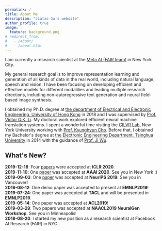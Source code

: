 ```yaml
---
permalink: /
title: About Me
description: "Jiatao Gu's website"
author_profile: true
image:
  feature: background.png
# redirect_from: 
#   - /about/
#   - /about.html
---
```


I am currently a research scientist at the [Meta AI (FAIR team)](https://research.fb.com/category/facebook-ai-research/) in New York City. 

My general research goal is to improve representation learning and generation of all kinds of data in the real world, including natural language, speech and vision. 
I have been focusing on developing efficient and effective models for different modalities and leading multiple research directions, including non-autoregressive text generation and neural field-based image synthesis.

I obtained my Ph.D. degree at [the department of Electrical and Electronic Engineering, University of Hong Kong](http://www.eee.hku.hk/) in 2018 and I was supervised by [Prof. Victor O.K. Li](https://www.eee.hku.hk/people/vli/). My doctoral work explored efficient neural machine translation systems.
I spent a wonderful time visiting the [CILVR Lab](https://wp.nyu.edu/cilvr), New York University working with [Prof. Kyunghyun Cho](http://www.kyunghyuncho.me/).
Before that, I obtained my Bachelor's degree at [the Electronic Engineering Department, Tsinghua University](https://www.ee.tsinghua.edu.cn/en/) in 2014 with the guidance of [Prof. Ji Wu](https://www.tsinghua.edu.cn/publish/eeen/3784/2010/20101219135614305780920/20101219135614305780920_.html).


<!-- Many of the features of dynamic content management systems (like Wordpress) can be achieved in this fashion, using a fraction of the computational resources and with far less vulnerability to hacking and DDoSing. You can also modify the theme to your heart's content without touching the content of your site. If you get to a point where you've broken something in Jekyll/HTML/CSS beyond repair, your markdown files describing your talks, publications, etc. are safe. You can rollback the changes or even delete the repository and start over -- just be sure to save the markdown files! Finally, you can also write scripts that process the structured data on the site, such as [this one](https://github.com/academicpages/academicpages.github.io/blob/master/talkmap.ipynb) that analyzes metadata in pages about talks to display [a map of every location you've given a talk](https://academicpages.github.io/talkmap.html). -->

What's New?
------
**2019-12-18**: Four [papers](/publication/understand-distillation) were accepted at **ICLR 2020**. <br>
**2019-11-10**: One [paper](/publication/byte-level-nmt) was accepted at **AAAI 2020**. See you in New York :) <br>
**2019-09-03**: One [paper](/publication/levenshtein-transformer) was accepted at **NeurIPS 2019**. See you in Vancouver!<br>
**2019-08-12**: One demo paper was accepted to present at **EMNLP2019**!<br>
**2019-07-24**: One paper was accepted at **TACL** and will be presented in **EMNLP2019**.<br>
**2019-05-14**: One paper was accepted at **ACL2019**!<br>
**2019-03-29**: Two papers was accepted at **NAACL2019 NeuralGen Workshop**. See you in Minneapolis!<br>
**2018-08-20**: I started my new position as a research scientist at Facebook AI Research (FAIR) in NYC.

<!-- 1. Register a GitHub account if you don't have one and confirm your e-mail (required!)
1. Fork [this repository](https://github.com/academicpages/academicpages.github.io) by clicking the "fork" button in the top right. 
1. Go to the repository's settings (rightmost item in the tabs that start with "Code", should be below "Unwatch"). Rename the repository "[your GitHub username].github.io", which will also be your website's URL.
1. Set site-wide configuration and create content & metadata (see below -- also see [this set of diffs](http://archive.is/3TPas) showing what files were changed to set up [an example site](https://getorg-testacct.github.io) for a user with the username "getorg-testacct")
1. Upload any files (like PDFs, .zip files, etc.) to the files/ directory. They will appear at https://[your GitHub username].github.io/files/example.pdf.  
1. Check status by going to the repository settings, in the "GitHub pages" section -->

<!-- Site-wide configuration
------
The main configuration file for the site is in the base directory in [_config.yml](https://github.com/academicpages/academicpages.github.io/blob/master/_config.yml), which defines the content in the sidebars and other site-wide features. You will need to replace the default variables with ones about yourself and your site's github repository. The configuration file for the top menu is in [_data/navigation.yml](https://github.com/academicpages/academicpages.github.io/blob/master/_data/navigation.yml). For example, if you don't have a portfolio or blog posts, you can remove those items from that navigation.yml file to remove them from the header. 

Create content & metadata
------
For site content, there is one markdown file for each type of content, which are stored in directories like _publications, _talks, _posts, _teaching, or _pages. For example, each talk is a markdown file in the [_talks directory](https://github.com/academicpages/academicpages.github.io/tree/master/_talks). At the top of each markdown file is structured data in YAML about the talk, which the theme will parse to do lots of cool stuff. The same structured data about a talk is used to generate the list of talks on the [Talks page](https://academicpages.github.io/talks), each [individual page](https://academicpages.github.io/talks/2012-03-01-talk-1) for specific talks, the talks section for the [CV page](https://academicpages.github.io/cv), and the [map of places you've given a talk](https://academicpages.github.io/talkmap.html) (if you run this [python file](https://github.com/academicpages/academicpages.github.io/blob/master/talkmap.py) or [Jupyter notebook](https://github.com/academicpages/academicpages.github.io/blob/master/talkmap.ipynb), which creates the HTML for the map based on the contents of the _talks directory).

**Markdown generator**

I have also created [a set of Jupyter notebooks](https://github.com/academicpages/academicpages.github.io/tree/master/markdown_generator
) that converts a CSV containing structured data about talks or presentations into individual markdown files that will be properly formatted for the academicpages template. The sample CSVs in that directory are the ones I used to create my own personal website at stuartgeiger.com. My usual workflow is that I keep a spreadsheet of my publications and talks, then run the code in these notebooks to generate the markdown files, then commit and push them to the GitHub repository.

How to edit your site's GitHub repository
------
Many people use a git client to create files on their local computer and then push them to GitHub's servers. If you are not familiar with git, you can directly edit these configuration and markdown files directly in the github.com interface. Navigate to a file (like [this one](https://github.com/academicpages/academicpages.github.io/blob/master/_talks/2012-03-01-talk-1.md) and click the pencil icon in the top right of the content preview (to the right of the "Raw | Blame | History" buttons). You can delete a file by clicking the trashcan icon to the right of the pencil icon. You can also create new files or upload files by navigating to a directory and clicking the "Create new file" or "Upload files" buttons. 

Example: editing a markdown file for a talk
![Editing a markdown file for a talk](/images/editing-talk.png)

For more info
------
More info about configuring academicpages can be found in [the guide](https://academicpages.github.io/markdown/). The [guides for the Minimal Mistakes theme](https://mmistakes.github.io/minimal-mistakes/docs/configuration/) (which this theme was forked from) might also be helpful. -->
